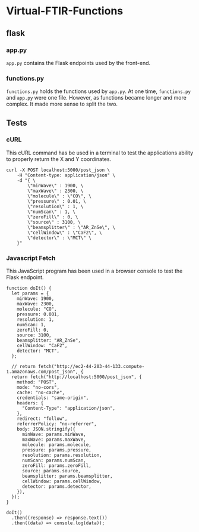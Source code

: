 # Virtual-FTIR-Functions

## flask

### app.py

`app.py` contains the Flask endpoints used by the front-end.

### functions.py

`functions.py` holds the functions used by `app.py`. At one time, `functions.py` and `app.py` were one file. However, as functions became longer and more complex. It made more sense to split the two.

## Tests

### cURL

This cURL command has be used in a terminal to test the applications ability to properly return the X and Y coordinates.

```
curl -X POST localhost:5000/post_json \
    -H "Content-type: application/json" \
    -d "{ \
        \"minWave\" : 1900, \
        \"maxWave\" : 2300, \
        \"molecule\" : \"CO\", \
        \"pressure\" : 0.01, \
        \"resolution\" : 1, \
        \"numScan\" : 1, \
        \"zeroFill\" : 0, \
        \"source\" : 3100, \
        \"beamsplitter\" : \"AR_ZnSe\", \
        \"cellWindow\" : \"CaF2\", \
        \"detector\" : \"MCT\" \
    }"
```

### Javascript Fetch

This JavaScript program has been used in a browser console to test the Flask endpoint.

```
function doIt() {
  let params = {
    minWave: 1900,
    maxWave: 2300,
    molecule: "CO",
    pressure: 0.001,
    resolution: 1,
    numScan: 1,
    zeroFill: 0,
    source: 3100,
    beamsplitter: "AR_ZnSe",
    cellWindow: "CaF2",
    detector: "MCT",
  };

  // return fetch("http://ec2-44-203-44-133.compute-1.amazonaws.com/post_json", {
  return fetch("http://localhost:5000/post_json", {
    method: "POST",
    mode: "no-cors",
    cache: "no-cache",
    credentials: "same-origin",
    headers: {
      "Content-Type": "application/json",
    },
    redirect: "follow",
    referrerPolicy: "no-referrer",
    body: JSON.stringify({
      minWave: params.minWave,
      maxWave: params.maxWave,
      molecule: params.molecule,
      pressure: params.pressure,
      resolution: params.resolution,
      numScan: params.numScan,
      zeroFill: params.zeroFill,
      source: params.source,
      beamsplitter: params.beamsplitter,
      cellWindow: params.cellWindow,
      detector: params.detector,
    }),
  });
}

doIt()
  .then((response) => response.text())
  .then((data) => console.log(data));
```

